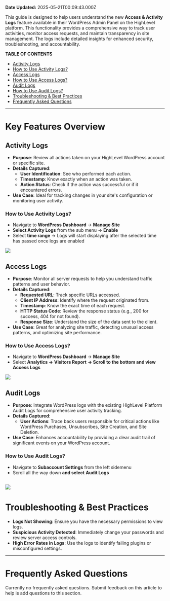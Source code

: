 **Date Updated:** 2025-05-21T00:09:43.000Z
  
  
This guide is designed to help users understand the new **Access & Activity Logs** feature available in their WordPress Admin Panel on the HighLevel platform. This functionality provides a comprehensive way to track user activities, monitor access requests, and maintain transparency in site management. The logs include detailed insights for enhanced security, troubleshooting, and accountability.

  
**TABLE OF CONTENTS**

  
* [Activity Logs](#Activity-Logs)[](#How-to-Use-Activity-Logs?)
* [How to Use Activity Logs?](#How-to-Use-Activity-Logs?)
* [Access Logs](#Access-Logs)[](#How-to-Use-Access-Logs?)
* [How to Use Access Logs?](#How-to-Use-Access-Logs?)
* [Audit Logs](#Audit-Logs)[](#How-to-Use-Audit-Logs?)
* [How to Use Audit Logs?](#How-to-Use-Audit-Logs?)
* [Troubleshooting & Best Practices](#Troubleshooting-&-Best-Practices)
* [Frequently Asked Questions](#Frequently-Asked-Questions)

---

# Key Features Overview

## **Activity Logs**

* **Purpose**: Review all actions taken on your HighLevel WordPress account or specific site.
* **Details Captured**:  
   * **User Identification**: See who performed each action.  
   * **Timestamp**: Know exactly when an action was taken.  
   * **Action Status**: Check if the action was successful or if it encountered errors.
* **Use Case**: Ideal for tracking changes in your site's configuration or monitoring user activity.

### How to Use Activity Logs?

* Navigate to **WordPress Dashboard** → **Manage Site**
* **Select Activity Logs** from the sub menu → **Enable**
* Select **time range** → Logs will start displaying after the selected time has passed once logs are enabled

  
![](https://s3.amazonaws.com/cdn.freshdesk.com/data/helpdesk/attachments/production/155036265511/original/GUpi6xqLctEvqluSbov8Uq8Z0t33y3ZLNQ.png?1731088535)

##   

## **Access Logs**

* **Purpose**: Monitor all server requests to help you understand traffic patterns and user behavior.
* **Details Captured**:  
   * **Requested URL**: Track specific URLs accessed.  
   * **Client IP Address**: Identify where the request originated from.  
   * **Timestamp**: Know the exact time of each request.  
   * **HTTP Status Code**: Review the response status (e.g., 200 for success, 404 for not found).  
   * **Response Size**: Understand the size of the data sent to the client.
* **Use Case**: Great for analyzing site traffic, detecting unusual access patterns, and optimizing site performance.

### How to Use Access Logs?

* Navigate to **WordPress Dashboard** → **Manage Site**
* Select **Analytics →** **Visitors Report** **→ Scroll to the bottom and view Access Logs**

**![](https://s3.amazonaws.com/cdn.freshdesk.com/data/helpdesk/attachments/production/155036265527/original/0woR1jXOxQN6k1pinuFlN6wA9VAITwoeyQ.png?1731088560)**

##   

## **Audit Logs**

* **Purpose**: Integrate WordPress logs with the existing HighLevel Platform Audit Logs for comprehensive user activity tracking.
* **Details Captured**:  
   * **User Actions**: Trace back users responsible for critical actions like WordPress Purchases, Unsubscribes, Site Creation, and Site Deletion.
* **Use Case**: Enhances accountability by providing a clear audit trail of significant events on your WordPress account.

### How to Use Audit Logs?

* Navigate to **Subaccount Settings** from the left sidemenu
* Scroll all the way down **and select** **Audit Logs**

## ![](https://s3.amazonaws.com/cdn.freshdesk.com/data/helpdesk/attachments/production/155036265627/original/M6HDffWGIcRJr9IuCFi3gGKfZ1INAHflug.png?1731088689)

##   

# Troubleshooting & Best Practices

* **Logs Not Showing**: Ensure you have the necessary permissions to view logs.
* **Suspicious Activity Detected**: Immediately change your passwords and review server access controls.
* **High Error Rates in Logs**: Use the logs to identify failing plugins or misconfigured settings.

  
---

# **Frequently Asked Questions**

Currently no frequently asked questions. Submit feedback on this article to help is add questions to this section.